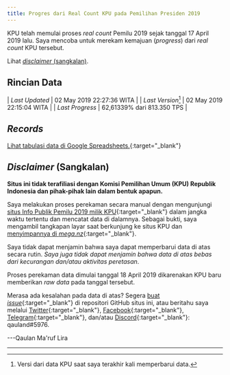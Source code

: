 ```yaml
---
title: Progres dari Real Count KPU pada Pemilihan Presiden 2019
---
```


<script src="https://cdnjs.cloudflare.com/ajax/libs/moment.js/2.13.0/moment.min.js"></script>
<script src="https://cdnjs.cloudflare.com/ajax/libs/jquery/2.1.3/jquery.min.js"></script>
<script src="https://cdnjs.cloudflare.com/ajax/libs/Chart.js/2.8.0/Chart.bundle.js"></script>

KPU telah memulai proses *real count* Pemilu 2019 sejak tanggal
17 April 2019 lalu. Saya mencoba untuk merekam kemajuan (*progress*)
dari *real count* KPU tersebut.

Lihat [*disclaimer* (sangkalan)](#disclaimer-sangkalan).

Rincian Data
---

| *Last Updated*     | 02 May 2019 22:27:36 WITA  |
| *Last Version*[^1] | 02 May 2019 22:15:04 WITA  |
| *Last Progress*    | 62,61339% dari 813.350 TPS |

<!--<p id="countup"></p>-->
<p id="countdown"></p>

<script>
const now = moment();
//let startcount = moment("17 Apr 2019", "DD MMM YYYY");
let endcount = moment("23 May 2019", "DD MMM YYYY");
let diffdown = endcount.diff(now, 'day');
	if (diffdown < 0) {
	diffdown = 0;
	}
//let diffup = startcount.diff(now, 'day');
let counterdown = document.getElementById('countdown');
counterdown.innerHTML = 'Rekapitulasi suara diperkirakan berakhir dalam ' + diffdown + ' hari.';
//let counterup = document.getElementById('countup');
//counterup.innerHTML = 'Rekapitulasi suara telah berlangsung selama ' + Math.abs(diffup) + ' hari.';
</script>

<!--
| 					 | **Provinsi Sulawesi Selatan** |
|--------------------|-------------------------------|
| *Last Visit*  	 | 20 Apr 2019 17:54:05 WITA	 |
| *Last Version*	 | 20 Apr 2019 17:45:02 WITA	 |
| *Last Progress*    | 5,90021% dari 26.355 TPS      |
-->

[^1]: Versi dari data KPU saat saya terakhir kali memperbarui data.

*Records*
---

[Lihat tabulasi data di Google Spreadsheets.](<https://docs.google.com/spreadsheets/d/1_FrbBFEcgaX2rU-BDzjBi-qhuVjWN3oLcfv1lrSBtks/edit?usp=sharing>){:target="_blank"}

<canvas id="canvas" width="100%" height="85%"></canvas>
<script> //Code adapted from https://embed.plnkr.co/JOI1fpgWIS0lvTeLUxUp/
	
    var timeFormat = 'YYMMDD HHmm ss';
    
	Chart.defaults.global.defaultFontFamily = 'Source Sans Pro';
	
	function divideVotes(vote) {
		var dvote = vote / 1000000;
		return dvote.toLocaleString("id-ID");
	}
	
    var config = {
        type:    'line',
        data:    {
            datasets: [
                {
                    label: "Jokowi-Amin",
                    data: [
                    { x: "190418 0000 00", y: NaN },
                    { x: "190418 1030 03", y: 130952 },
                    { x: "190418 1045 03", y: 141898 },
                    { x: "190418 1230 03", y: 214553 },
                    { x: "190418 1300 03", y: 260891 },
                    { x: "190418 1345 03", y: 296910 },
                    { x: "190418 1430 03", y: 336692 },
                    { x: "190418 1515 03", y: 403079 },
                    { x: "190418 1615 03", y: 482172 },
                    { x: "190418 1700 03", y: 535366 },
                    { x: "190418 1745 03", y: 610654 },
                    { x: "190418 2015 03", y: 723660 },
                    { x: "190418 2145 02", y: 741400 },
                    { x: "190418 2215 03", y: 766633 },
                    { x: "190419 0015 03", y: 945947 },
                    { x: "190419 0500 03", y: 1131661 },
                    { x: "190419 0645 03", y: 1136153 },
                    { x: "190419 0845 02", y: 1158171 },
                    { x: "190419 1100 03", y: 1182353 },
                    { x: "190419 1330 03", y: 1460232 },
                    { x: "190419 1430 03", y: 1652105 },
                    { x: "190419 1630 03", y: 2017709 },
                    { x: "190419 1745 03", y: 2062784 },
                    { x: "190419 1915 02", y: 2308495 },
                    { x: "190419 2015 03", y: 2527064 },
                    { x: "190419 2145 02", y: 2728037 },
                    { x: "190419 2315 02", y: 3201594 },
                    { x: "190420 0015 03", y: 3493887 },
                    { x: "190420 0400 03", y: 3843519 },
                    { x: "190420 0600 03", y: 3855607 },
                    { x: "190420 0700 03", y: 3870392 },
                    { x: "190420 0830 03", y: 3943595 },
                    { x: "190420 1000 02", y: 3966642 },
                    { x: "190420 1245 03", y: 3974811 },
                    { x: "190420 1415 03", y: 3974985 },
                    { x: "190420 1545 03", y: 3974985 },
                    { x: "190420 1745 02", y: 4074791 },
                    { x: "190420 1845 03", y: 4292323 },
                    { x: "190420 2100 03", y: 4654040 },
                    { x: "190421 0545 03", y: 6524078 },
                    { x: "190421 0645 03", y: 6584978 },
                    { x: "190421 1000 03", y: 6817504 },
                    { x: "190421 1315 03", y: 7943509 },
                    { x: "190421 1515 03", y: 8623734 },
                    { x: "190421 1645 03", y: 9061929 },
                    { x: "190421 2030 03", y: 9899149 },
                    { x: "190421 2115 03", y: 9992917 },
                    { x: "190421 2130 03", y: 10003485 },
                    { x: "190421 2300 03", y: 10101749 },
                    { x: "190422 0030 03", y: 10172959 },
                    { x: "190422 0530 02", y: 10939017 },
                    { x: "190422 0645 03", y: 11267315 },
                    { x: "190422 0745 03", y: 11519680 },
                    { x: "190422 1200 03", y: 12596716 },
                    { x: "190422 1345 03", y: 13034658 },
                    { x: "190422 1530 03", y: 13462677 },
                    { x: "190422 1745 05", y: 13868892 },
                    { x: "190422 1915 05", y: 14087278 },
                    { x: "190422 2130 05", y: 14531078 },
                    { x: "190422 2300 05", y: 14809611 },
                    { x: "190423 0515 06", y: 15664144 },
                    { x: "190423 0930 06", y: 16303798 },
                    { x: "190423 1145 04", y: 16664317 },
                    { x: "190423 1230 04", y: 16737534 },
                    { x: "190423 2000 05", y: 18789350 },
                    { x: "190423 2100 05", y: 19198789 },
                    { x: "190423 2300 05", y: 20249187 },
                    { x: "190424 0045 03", y: 21211315 },
                    { x: "190424 0600 04", y: 22573499 },
                    { x: "190424 1300 03", y: 24039659 },
                    { x: "190424 1500 03", y: 24647140 },
                    { x: "190424 1715 04", y: 25155872 },
                    { x: "190424 1800 03", y: 25279837 },
                    { x: "190424 2045 04", y: 25800354 },
                    { x: "190424 2330 04", y: 26300100 },
                    { x: "190425 0515 04", y: 27192669 },
                    { x: "190425 0915 03", y: 27711665 },
                    { x: "190425 1100 05", y: 28222651 },
                    { x: "190425 1300 04", y: 28802876 },
                    { x: "190425 1500 05", y: 28985745 },
                    { x: "190425 1645 05", y: 29154856 },
                    { x: "190425 2045 05", y: 29624518 },
                    { x: "190426 0030 05", y: 30032869 },
                    { x: "190426 0230 05", y: 30281469 },
                    { x: "190426 0615 03", y: 30685752 },
                    { x: "190426 0945 03", y: 30987004 },
                    { x: "190426 1230 03", y: 31138461 },
                    { x: "190426 1600 04", y: 32386391 },
                    { x: "190426 1845 04", y: 33138454 },
                    { x: "190426 2115 05", y: 33469524 },
                    { x: "190427 0400 05", y: 34596471 },
                    { x: "190427 0945 05", y: 35333224 },
                    { x: "190427 1030 04", y: 35541055 },
                    { x: "190427 1545 05", y: 36443052 },
                    { x: "190427 1815 04", y: 36729244 },
                    { x: "190427 2115 05", y: 37215584 },
                    { x: "190428 0000 04", y: 37614971 },
                    { x: "190428 0845 05", y: 39349209 },
                    { x: "190428 1145 04", y: 39796262 },
                    { x: "190428 1545 03", y: 40552113 },
                    { x: "190428 1715 04", y: 40655967 },
                    { x: "190428 2000 05", y: 41040169 },
                    { x: "190428 2145 05", y: 41357974 },
                    { x: "190429 0500 05", y: 42591437 },
                    { x: "190429 0915 04", y: 42890589 },
                    { x: "190429 1200 05", y: 43636286 },
                    { x: "190429 1330 05", y: 43998110 },
                    { x: "190429 1530 05", y: 44345365 },
                    { x: "190429 1715 03", y: 44577612 },
                    { x: "190429 2000 04", y: 45085748 },
                    { x: "190429 2130 05", y: 45458225 },
                    { x: "190429 2315 03", y: 45757242 },
                    { x: "190430 0515 04", y: 46471394 },
                    { x: "190430 0819 32", y: 46621998 },
                    { x: "190430 1200 03", y: 47207002 },
                    { x: "190430 1515 04", y: 48021644 },
                    { x: "190430 1730 06", y: 48693771 },
                    { x: "190430 2115 05", y: 49518724 },
                    { x: "190501 0515 05", y: 50196339 },
                    { x: "190501 1145 04", y: 50486521 },
                    { x: "190501 1445 05", y: 50891401 },
                    { x: "190501 1600 05", y: 51053586 },
                    { x: "190501 1730 03", y: 51227541 },
                    { x: "190501 2230 03", y: 51876344 },
                    { x: "190502 0015 04", y: 52062338 },
                    { x: "190502 0500 04", y: 52301923 },
                    { x: "190502 0915 05", y: 52358693 },
                    { x: "190502 1315 03", y: 52730529 },
                    { x: "190502 1545 04", y: 52955686 },
                    { x: "190502 1700 05", y: 53207285 },
                    { x: "190502 2045 04", y: 53534444 },
                    { x: "190502 2215 04", y: 53613575 },
                    { x: "190503 0000 00", y: NaN }
                    ],
                    fill: false,
                    backgroundColor: 'rgba(253,106,2,0.5)',
                    borderColor: 'orange',
                    pointBackgroundColor: 'orange',
                    pointRadius: 2
                },
                {
                    label: "Prabowo-Sandi",
                    data: [
                    { x: "190418 0000 00", y: NaN },
                    { x: "190418 1030 03", y: 93168 },
                    { x: "190418 1045 03", y: 98766 },
                    { x: "190418 1230 03", y: 146216 },
                    { x: "190418 1300 03", y: 173138 },
                    { x: "190418 1345 03", y: 202217 },
                    { x: "190418 1430 03", y: 230570 },
                    { x: "190418 1515 03", y: 278317 },
                    { x: "190418 1615 03", y: 344762 },
                    { x: "190418 1700 03", y: 389656 },
                    { x: "190418 1745 03", y: 447461 },
                    { x: "190418 2015 03", y: 534148 },
                    { x: "190418 2145 02", y: 548095 },
                    { x: "190418 2215 03", y: 570742 },
                    { x: "190419 0015 03", y: 722875 },
                    { x: "190419 0500 03", y: 873200 },
                    { x: "190419 0645 03", y: 878541 },
                    { x: "190419 0845 02", y: 897441 },
                    { x: "190419 1100 03", y: 916583 },
                    { x: "190419 1330 03", y: 1157239 },
                    { x: "190419 1430 03", y: 1323415 },
                    { x: "190419 1630 03", y: 1639061 },
                    { x: "190419 1745 03", y: 1678115 },
                    { x: "190419 1915 02", y: 1894876 },
                    { x: "190419 2015 03", y: 2065691 },
                    { x: "190419 2145 02", y: 2242280 },
                    { x: "190419 2315 02", y: 2650827 },
                    { x: "190420 0015 03", y: 2887964 },
                    { x: "190420 0400 03", y: 3186560 },
                    { x: "190420 0600 03", y: 3195689 },
                    { x: "190420 0700 03", y: 3203292 },
                    { x: "190420 0830 03", y: 3237714 },
                    { x: "190420 1000 02", y: 3260762 },
                    { x: "190420 1245 03", y: 3267011 },
                    { x: "190420 1415 03", y: 3267585 },
                    { x: "190420 1545 03", y: 3267585 },
                    { x: "190420 1745 02", y: 3351052 },
                    { x: "190420 1845 03", y: 3526024 },
                    { x: "190420 2100 03", y: 3819116 },
                    { x: "190421 0545 03", y: 5460061 },
                    { x: "190421 0645 03", y: 5536979 },
                    { x: "190421 1000 03", y: 5761443 },
                    { x: "190421 1315 03", y: 6775380 },
                    { x: "190421 1515 03", y: 7306995 },
                    { x: "190421 1645 03", y: 7661540 },
                    { x: "190421 2030 03", y: 8281902 },
                    { x: "190421 2115 03", y: 8347297 },
                    { x: "190421 2130 03", y: 8357386 },
                    { x: "190421 2300 03", y: 8436329 },
                    { x: "190422 0030 03", y: 8515012 },
                    { x: "190422 0530 02", y: 9101848 },
                    { x: "190422 0645 03", y: 9358271 },
                    { x: "190422 0745 03", y: 9522373 },
                    { x: "190422 1200 03", y: 10379989 },
                    { x: "190422 1345 03", y: 10739746 },
                    { x: "190422 1530 03", y: 11041582 },
                    { x: "190422 1745 05", y: 11373470 },
                    { x: "190422 1915 05", y: 11542350 },
                    { x: "190422 2130 05", y: 11878308 },
                    { x: "190422 2300 05", y: 12112135 },
                    { x: "190423 0515 06", y: 12889427 },
                    { x: "190423 0930 06", y: 13335122 },
                    { x: "190423 1145 04", y: 13573048 },
                    { x: "190423 1230 04", y: 13629609 },
                    { x: "190423 2000 05", y: 15257189 },
                    { x: "190423 2100 05", y: 15623028 },
                    { x: "190423 2300 05", y: 16377736 },
                    { x: "190424 0045 03", y: 17040090 },
                    { x: "190424 0600 04", y: 18163090 },
                    { x: "190424 1300 03", y: 19184873 },
                    { x: "190424 1500 03", y: 19588085 },
                    { x: "190424 1715 04", y: 19941082 },
                    { x: "190424 1800 03", y: 20022609 },
                    { x: "190424 2045 04", y: 20414721 },
                    { x: "190424 2330 04", y: 20795976 },
                    { x: "190425 0515 04", y: 21574881 },
                    { x: "190425 0915 03", y: 21928482 },
                    { x: "190425 1100 05", y: 22195224 },
                    { x: "190425 1300 04", y: 22579081 },
                    { x: "190425 1500 05", y: 22698526 },
                    { x: "190425 1645 05", y: 22817788 },
                    { x: "190425 2045 05", y: 23159091 },
                    { x: "190426 0030 05", y: 23477194 },
                    { x: "190426 0230 05", y: 23681133 },
                    { x: "190426 0615 03", y: 24042249 },
                    { x: "190426 0945 03", y: 24270678 },
                    { x: "190426 1230 03", y: 24364314 },
                    { x: "190426 1600 04", y: 25135659 },
                    { x: "190426 1845 04", y: 25694794 },
                    { x: "190426 2115 05", y: 25961818 },
                    { x: "190427 0400 05", y: 26861844 },
                    { x: "190427 0945 05", y: 27248748 },
                    { x: "190427 1030 04", y: 27551292 },
                    { x: "190427 1545 05", y: 28213323 },
                    { x: "190427 1815 04", y: 28411517 },
                    { x: "190427 2115 05", y: 28765758 },
                    { x: "190428 0000 04", y: 29077648 },
                    { x: "190428 0845 05", y: 30396969 },
                    { x: "190428 1145 04", y: 30766428 },
                    { x: "190428 1545 03", y: 31418250 },
                    { x: "190428 1715 04", y: 31514186 },
                    { x: "190428 2000 05", y: 31829050 },
                    { x: "190428 2145 05", y: 32131072 },
                    { x: "190429 0500 05", y: 33171813 },
                    { x: "190429 0915 04", y: 33423040 },
                    { x: "190429 1200 05", y: 33962083 },
                    { x: "190429 1330 05", y: 34248539 },
                    { x: "190429 1530 05", y: 34576562 },
                    { x: "190429 1715 03", y: 34765340 },
                    { x: "190429 2000 04", y: 35188290 },
                    { x: "190429 2130 05", y: 35418100 },
                    { x: "190429 2315 03", y: 35662474 },
                    { x: "190430 0515 04", y: 36232587 },
                    { x: "190430 0819 32", y: 36367976 },
                    { x: "190430 1200 03", y: 36875475 },
                    { x: "190430 1515 04", y: 37579269 },
                    { x: "190430 1730 06", y: 38181337 },
                    { x: "190430 2115 05", y: 38825824 },
                    { x: "190501 0515 05", y: 39422531 },
                    { x: "190501 1145 04", y: 39669587 },
                    { x: "190501 1445 05", y: 40013708 },
                    { x: "190501 1600 05", y: 40151113 },
                    { x: "190501 1730 03", y: 40289340 },
                    { x: "190501 2230 03", y: 40743882 },
                    { x: "190502 0015 04", y: 40854051 },
                    { x: "190502 0500 04", y: 40992231 },
                    { x: "190502 0915 05", y: 41021408 },
                    { x: "190502 1315 03", y: 41337125 },
                    { x: "190502 1545 04", y: 41569208 },
                    { x: "190502 1700 05", y: 41765840 },
                    { x: "190502 2045 04", y: 42233069 },
                    { x: "190502 2215 04", y: 42315139 },
                    { x: "190503 0000 00", y: NaN }
                    ],
                    fill:  false,
                    backgroundColor: 'rgba(135,206,235,0.5)',
                    borderColor: 'skyblue',
                    pointBackgroundColor: 'skyblue',
                    pointRadius: 2
                }
            ]
        },
        options: {
            responsive: true,
            title:      {
                display: true,
                text:    ['Hasil Perekaman Data Real Count KPU 2019', 'Tingkat Nasional'],
                fontSize: 18
            },
            scales:     {
                xAxes: [{
                    type:       "time",
                    time:       {
                        unit: 'day',
                        displayFormats: {
                        	hour: 'DD MMM HH:mm',
                        	day: 'DD MMM YYYY'
                        },
                        unitStepSize: 3,
                        format: timeFormat,
                        tooltipFormat: 'DD MMM YYYY HH:mm:ss'
                    },
                    scaleLabel: {
                        display:     true,
                        labelString: 'Tanggal/Versi (dalam WITA)'
                    }
                }],
                yAxes: [{
                    scaleLabel: {
                        display:     true,
                        labelString: 'Perolehan Suara'
                    },
                    ticks: {
                    	userCallback: function(value) {
                    			if (value == 0) {
                    				return divideVotes(value);
                    			}
                    		return divideVotes(value) + ' jt';
                    	}
                    }
                }]
            },
           tooltips: {  //Code taken from https://github.com/chartjs/Chart.js/issues/411#issuecomment-289196968
                enabled: true,

                callbacks: {
                        label: function (tooltipItems, data) {
                        return data.datasets[tooltipItems.datasetIndex].label + ': ' + tooltipItems.yLabel.toLocaleString("id-ID") + ' suara';
                    }
                }
            },
            elements: {
            	line: {
                	tension: 0 // disables bezier curves
            	}
        	},
        	legend: {
        		labels: {
        			fontSize: 14
        		}
        	}
        }
    };

    window.onload = function () {
        var ctx       = document.getElementById("canvas").getContext("2d");
        window.myLine = new Chart(ctx, config);
    }
</script>

*Disclaimer* (Sangkalan)
---

**Situs ini tidak terafiliasi dengan Komisi Pemilihan Umum (KPU)
Republik Indonesia dan pihak-pihak lain dalam bentuk apapun.**

Saya melakukan proses perekaman secara manual dengan mengunjungi
[situs Info Publik Pemilu 2019 milik KPU](<https://pemilu2019.kpu.go.id/#/ppwp/hitung-suara/>){:target="_blank"}
dalam jangka waktu tertentu dan mencatat data di dalamnya.
Sebagai bukti, saya mengambil tangkapan layar saat berkunjung
ke situs KPU dan
[menyimpannya di *mega.nz*](<https://mega.nz/#F!QYBXGSxB!f_a_BKtplMGP6TOFUdAjbw>){:target="_blank"}.

Saya tidak dapat menjamin bahwa saya dapat memperbarui data di
atas secara rutin. *Saya juga tidak dapat menjamin bahwa data di
atas bebas dari kecurangan dan/atau aktivitas peretasan*.

Proses perekaman data dimulai tanggal 18 April 2019 dikarenakan
KPU baru memberikan *raw data* pada tanggal tersebut.

Merasa ada kesalahan pada data di atas? Segera
[buat *issue*](<https://github.com/qauland/qauland.github.io/issues/new>){:target="_blank"}
di repositori GitHub situs ini, atau beritahu saya melalui
[Twitter](<https://twitter.com/qauland>){:target="_blank"},
[Facebook](<https://fb.me/qauland>){:target="_blank"},
[Telegram](<https://t.me/qauland>){:target="_blank"}, dan/atau
[Discord](<https://discordapp.com>){:target="_blank"}: qauland#5976.

---Qaulan Ma'ruf Lira

---

